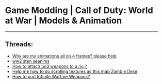 # Game Modding |  Call of Duty: World at War | Models & Animation
---
## Threads:
<ul>
<li><a href="{ '/wiki/threads/2528.html' | relative_url }">Why are my animations all on 4 frames? please help</a></li>
<li><a href="{ '/wiki/threads/2531.html' | relative_url }">ww2 sten seanims</a></li>
<li><a href="{ '/wiki/threads/2530.html' | relative_url }">How to attach bo3 weapons to a rig ?</a></li>
<li><a href="{ '/wiki/threads/2529.html' | relative_url }">Help me how to do scrolling textures as this map Zombie Dese</a></li>
<li><a href="{ '/wiki/threads/2527.html' | relative_url }">How to port Infinite Warfare Weapons?</a></li>
</ul>
